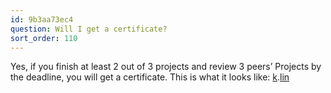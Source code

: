 ```yaml
---
id: 9b3aa73ec4
question: Will I get a certificate?
sort_order: 110
---
```


Yes, if you finish at least 2 out of 3 projects and review 3 peers’ Projects by the deadline, you will get a certificate. This is what it looks like: [k](https://certificate.datatalks.club/mlzoomcamp/2021/35fc7e051003fddcc6909a8ee96703bd9c31b454.pdf).[lin](https://certificate.datatalks.club/mlzoomcamp/2021/35fc7e051003fddcc6909a8ee96703bd9c31b454.pdf)

